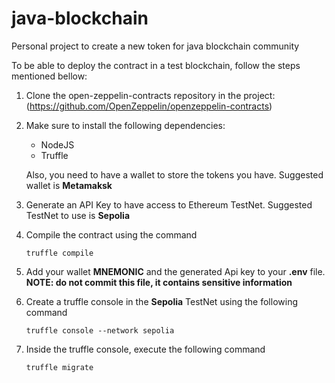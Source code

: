 # java-blockchain
Personal project to create a new token for java blockchain community

To be able to deploy the contract in a test blockchain, follow the steps mentioned bellow:

1. Clone the open-zeppelin-contracts repository in the project: (https://github.com/OpenZeppelin/openzeppelin-contracts)
2. Make sure to install the following dependencies:
    - NodeJS
    - Truffle

    Also, you need to have a wallet to store the tokens you have. Suggested wallet is **Metamaksk**

3. Generate an API Key to have access to Ethereum TestNet. Suggested TestNet to use is **Sepolia**

4. Compile the contract using the command
   ```shell
   truffle compile
   ```

5. Add your wallet **MNEMONIC** and the generated Api key to your **.env** file. **NOTE: do not commit this file, it contains sensitive information**

6. Create a truffle console in the **Sepolia** TestNet using the following command
   ```shell
   truffle console --network sepolia
   ```

7. Inside the truffle console, execute the following command
   ```shell
   truffle migrate
   ```